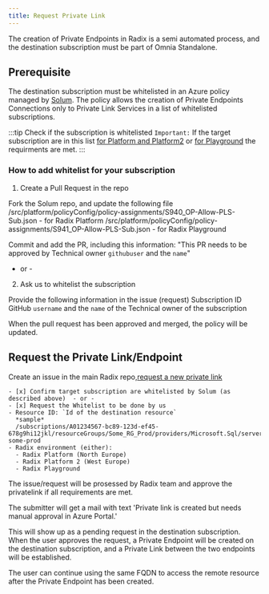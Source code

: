 ```yaml
---
title: Request Private Link
---
```


The creation of Private Endpoints in Radix is a semi automated process, and the destination subscription must be part of Omnia Standalone.

## Prerequisite

The destination subscription must be whitelisted in an Azure policy managed by [Solum](https://github.com/equinor/Solum). The policy allows the creation of Private Endpoints Connections only to Private Link Services in a list of whitelisted subscriptions.

:::tip Check if the subscription is whitelisted
`Important:` If the target subscription are in this list [for Platform and Platform2](https://github.com/equinor/Solum/blob/master/src/platform/policyConfig/policy-assignments/S940_OP-Allow-PLS-Sub.json) or [for Playground](https://github.com/equinor/Solum/blob/master/src/platform/policyConfig/policy-assignments/S941_OP-Allow-PLS-Sub.json) the requirments are met.
:::

### How to add whitelist for your subscription

1. Create a Pull Request in the repo

Fork the Solum repo, and update the following file 
/src/platform/policyConfig/policy-assignments/S940_OP-Allow-PLS-Sub.json - for Radix Platform
/src/platform/policyConfig/policy-assignments/S941_OP-Allow-PLS-Sub.json - for Radix Playground

Commit and add the PR, including this information:
"This PR needs to be approved by Technical owner  `githubuser` and the `name`"

   - or - 
2. Ask us to whitelist the subscription

Provide the following information in the issue (request)
Subscription ID
GitHub `username` and the `name` of the Technical owner of the subscription

When the pull request has been approved and merged, the policy will be updated. 

## Request the Private Link/Endpoint

Create an issue in the main Radix repo,[request a new private link](https://github.com/equinor/radix/issues/new?template=privatelink.yaml)

```
- [x] Confirm target subscription are whitelisted by Solum (as described above)  - or -
- [x] Request the Whitelist to be done by us
- Resource ID: `Id of the destination resource`
  *sample*
  /subscriptions/A01234567-bc89-123d-ef45-678g9hi12jkl/resourceGroups/Some_RG_Prod/providers/Microsoft.Sql/servers/sql-some-prod  
- Radix environment (either):  
  - Radix Platform (North Europe)
  - Radix Platform 2 (West Europe)
  - Radix Playground
```
The issue/request will be prosessed by Radix team and approve the privatelink if all requirements are met.

The submitter will get a mail with text 'Private link is created but needs manual approval in Azure Portal.'

This will show up as a pending request in the destination subscription. When the user approves the request, a Private Endpoint will be created on the destination subscription, and a Private Link between the two endpoints will be established.

The user can continue using the same FQDN to access the remote resource after the Private Endpoint has been created.
